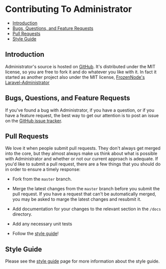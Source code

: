 # Contributing To Administrator

- [Introduction](#introduction)
- [Bugs, Questions, and Feature Requests](#issues)
- [Pull Requests](#pull-requests)
- [Style Guide](#style-guide)

<a name="introduction"></a>
## Introduction

Administrator's source is hosted on [GitHub](https://github.com/ddpro/admin). It's distributed under the MIT license, so you are free to fork it and do whatever you like with it. In fact it started as another project also under the MIT license, [FrozenNode's Laravel-Administrator](https://github.com/FrozenNode/Laravel-Administrator/)

<a name="issues"></a>
## Bugs, Questions, and Feature Requests

If you've found a bug with Administrator, if you have a question, or if you have a feature request, the best way to get our attention is to post an issue on the [GitHub issue tracker](https://github.com/ddpro/admin/issues).

<a name="pull-requests"></a>
## Pull Requests

We love it when people submit pull requests. They don't always get merged into the core, but they almost always make us think about what is possible with Administrator and whether or not our current approach is adequate. If you'd like to submit a pull request, there are a few things that you should do in order to ensure a timely response:

- Fork from the `master` branch.

- Merge the latest changes from the `master` branch before you submit the pull request. If you have a request that can't be automatically merged, you may be asked to marge the latest changes and resubmit it.

- Add documentation for your changes to the relevant section in the `/docs` directory.

- Add any necessary unit tests

- Follow the [style guide](/src/style-guide.md)!

<a name="style-guide"></a>
## Style Guide

Please see the [style guide](/src/style-guide.md) page for more information about the style guide.

